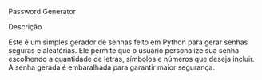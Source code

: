 Password Generator

Descrição

Este é um simples gerador de senhas feito em Python para gerar senhas seguras e aleatórias. Ele permite que o usuário personalize sua senha escolhendo a quantidade de letras, símbolos e números que deseja incluir. A senha gerada é embaralhada para garantir maior segurança.
